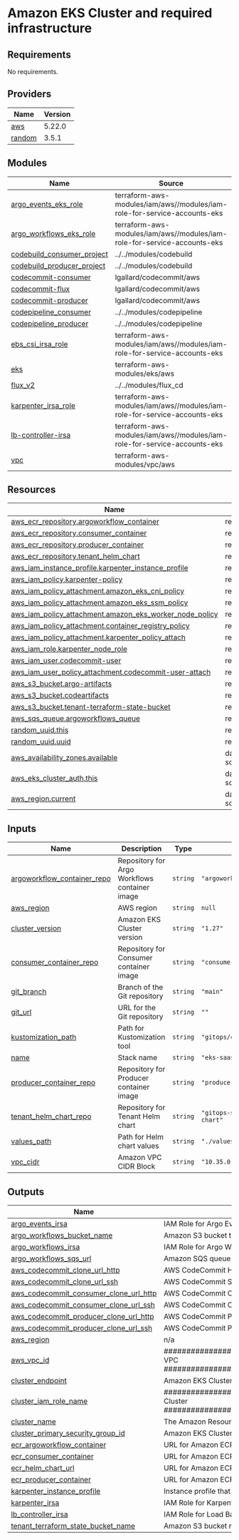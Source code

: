 # Amazon EKS Cluster and required infrastructure

## Requirements

No requirements.

## Providers

| Name | Version |
|------|---------|
| <a name="provider_aws"></a> [aws](#provider\_aws) | 5.22.0 |
| <a name="provider_random"></a> [random](#provider\_random) | 3.5.1 |

## Modules

| Name | Source | Version |
|------|--------|---------|
| <a name="module_argo_events_eks_role"></a> [argo\_events\_eks\_role](#module\_argo\_events\_eks\_role) | terraform-aws-modules/iam/aws//modules/iam-role-for-service-accounts-eks | n/a |
| <a name="module_argo_workflows_eks_role"></a> [argo\_workflows\_eks\_role](#module\_argo\_workflows\_eks\_role) | terraform-aws-modules/iam/aws//modules/iam-role-for-service-accounts-eks | n/a |
| <a name="module_codebuild_consumer_project"></a> [codebuild\_consumer\_project](#module\_codebuild\_consumer\_project) | ../../modules/codebuild | n/a |
| <a name="module_codebuild_producer_project"></a> [codebuild\_producer\_project](#module\_codebuild\_producer\_project) | ../../modules/codebuild | n/a |
| <a name="module_codecommit-consumer"></a> [codecommit-consumer](#module\_codecommit-consumer) | lgallard/codecommit/aws | 0.2.1 |
| <a name="module_codecommit-flux"></a> [codecommit-flux](#module\_codecommit-flux) | lgallard/codecommit/aws | 0.2.1 |
| <a name="module_codecommit-producer"></a> [codecommit-producer](#module\_codecommit-producer) | lgallard/codecommit/aws | 0.2.1 |
| <a name="module_codepipeline_consumer"></a> [codepipeline\_consumer](#module\_codepipeline\_consumer) | ../../modules/codepipeline | n/a |
| <a name="module_codepipeline_producer"></a> [codepipeline\_producer](#module\_codepipeline\_producer) | ../../modules/codepipeline | n/a |
| <a name="module_ebs_csi_irsa_role"></a> [ebs\_csi\_irsa\_role](#module\_ebs\_csi\_irsa\_role) | terraform-aws-modules/iam/aws//modules/iam-role-for-service-accounts-eks | n/a |
| <a name="module_eks"></a> [eks](#module\_eks) | terraform-aws-modules/eks/aws | ~> 19.12 |
| <a name="module_flux_v2"></a> [flux\_v2](#module\_flux\_v2) | ../../modules/flux_cd | n/a |
| <a name="module_karpenter_irsa_role"></a> [karpenter\_irsa\_role](#module\_karpenter\_irsa\_role) | terraform-aws-modules/iam/aws//modules/iam-role-for-service-accounts-eks | n/a |
| <a name="module_lb-controller-irsa"></a> [lb-controller-irsa](#module\_lb-controller-irsa) | terraform-aws-modules/iam/aws//modules/iam-role-for-service-accounts-eks | n/a |
| <a name="module_vpc"></a> [vpc](#module\_vpc) | terraform-aws-modules/vpc/aws | ~> 4.0 |

## Resources

| Name | Type |
|------|------|
| [aws_ecr_repository.argoworkflow_container](https://registry.terraform.io/providers/hashicorp/aws/latest/docs/resources/ecr_repository) | resource |
| [aws_ecr_repository.consumer_container](https://registry.terraform.io/providers/hashicorp/aws/latest/docs/resources/ecr_repository) | resource |
| [aws_ecr_repository.producer_container](https://registry.terraform.io/providers/hashicorp/aws/latest/docs/resources/ecr_repository) | resource |
| [aws_ecr_repository.tenant_helm_chart](https://registry.terraform.io/providers/hashicorp/aws/latest/docs/resources/ecr_repository) | resource |
| [aws_iam_instance_profile.karpenter_instance_profile](https://registry.terraform.io/providers/hashicorp/aws/latest/docs/resources/iam_instance_profile) | resource |
| [aws_iam_policy.karpenter-policy](https://registry.terraform.io/providers/hashicorp/aws/latest/docs/resources/iam_policy) | resource |
| [aws_iam_policy_attachment.amazon_eks_cni_policy](https://registry.terraform.io/providers/hashicorp/aws/latest/docs/resources/iam_policy_attachment) | resource |
| [aws_iam_policy_attachment.amazon_eks_ssm_policy](https://registry.terraform.io/providers/hashicorp/aws/latest/docs/resources/iam_policy_attachment) | resource |
| [aws_iam_policy_attachment.amazon_eks_worker_node_policy](https://registry.terraform.io/providers/hashicorp/aws/latest/docs/resources/iam_policy_attachment) | resource |
| [aws_iam_policy_attachment.container_registry_policy](https://registry.terraform.io/providers/hashicorp/aws/latest/docs/resources/iam_policy_attachment) | resource |
| [aws_iam_policy_attachment.karpenter_policy_attach](https://registry.terraform.io/providers/hashicorp/aws/latest/docs/resources/iam_policy_attachment) | resource |
| [aws_iam_role.karpenter_node_role](https://registry.terraform.io/providers/hashicorp/aws/latest/docs/resources/iam_role) | resource |
| [aws_iam_user.codecommit-user](https://registry.terraform.io/providers/hashicorp/aws/latest/docs/resources/iam_user) | resource |
| [aws_iam_user_policy_attachment.codecommit-user-attach](https://registry.terraform.io/providers/hashicorp/aws/latest/docs/resources/iam_user_policy_attachment) | resource |
| [aws_s3_bucket.argo-artifacts](https://registry.terraform.io/providers/hashicorp/aws/latest/docs/resources/s3_bucket) | resource |
| [aws_s3_bucket.codeartifacts](https://registry.terraform.io/providers/hashicorp/aws/latest/docs/resources/s3_bucket) | resource |
| [aws_s3_bucket.tenant-terraform-state-bucket](https://registry.terraform.io/providers/hashicorp/aws/latest/docs/resources/s3_bucket) | resource |
| [aws_sqs_queue.argoworkflows_queue](https://registry.terraform.io/providers/hashicorp/aws/latest/docs/resources/sqs_queue) | resource |
| [random_uuid.this](https://registry.terraform.io/providers/hashicorp/random/latest/docs/resources/uuid) | resource |
| [random_uuid.uuid](https://registry.terraform.io/providers/hashicorp/random/latest/docs/resources/uuid) | resource |
| [aws_availability_zones.available](https://registry.terraform.io/providers/hashicorp/aws/latest/docs/data-sources/availability_zones) | data source |
| [aws_eks_cluster_auth.this](https://registry.terraform.io/providers/hashicorp/aws/latest/docs/data-sources/eks_cluster_auth) | data source |
| [aws_region.current](https://registry.terraform.io/providers/hashicorp/aws/latest/docs/data-sources/region) | data source |

## Inputs

| Name | Description | Type | Default | Required |
|------|-------------|------|---------|:--------:|
| <a name="input_argoworkflow_container_repo"></a> [argoworkflow\_container\_repo](#input\_argoworkflow\_container\_repo) | Repository for Argo Workflows container image | `string` | `"argoworkflow-container"` | no |
| <a name="input_aws_region"></a> [aws\_region](#input\_aws\_region) | AWS region | `string` | `null` | no |
| <a name="input_cluster_version"></a> [cluster\_version](#input\_cluster\_version) | Amazon EKS Cluster version | `string` | `"1.27"` | no |
| <a name="input_consumer_container_repo"></a> [consumer\_container\_repo](#input\_consumer\_container\_repo) | Repository for Consumer container image | `string` | `"consumer-container"` | no |
| <a name="input_git_branch"></a> [git\_branch](#input\_git\_branch) | Branch of the Git repository | `string` | `"main"` | no |
| <a name="input_git_url"></a> [git\_url](#input\_git\_url) | URL for the Git repository | `string` | `""` | no |
| <a name="input_kustomization_path"></a> [kustomization\_path](#input\_kustomization\_path) | Path for Kustomization tool | `string` | `"gitops/clusters/production"` | no |
| <a name="input_name"></a> [name](#input\_name) | Stack name | `string` | `"eks-saas-gitops"` | no |
| <a name="input_producer_container_repo"></a> [producer\_container\_repo](#input\_producer\_container\_repo) | Repository for Producer container image | `string` | `"producer-container"` | no |
| <a name="input_tenant_helm_chart_repo"></a> [tenant\_helm\_chart\_repo](#input\_tenant\_helm\_chart\_repo) | Repository for Tenant Helm chart | `string` | `"gitops-saas/helm-tenant-chart"` | no |
| <a name="input_values_path"></a> [values\_path](#input\_values\_path) | Path for Helm chart values | `string` | `"./values.yaml"` | no |
| <a name="input_vpc_cidr"></a> [vpc\_cidr](#input\_vpc\_cidr) | Amazon VPC CIDR Block | `string` | `"10.35.0.0/16"` | no |

## Outputs

| Name | Description |
|------|-------------|
| <a name="output_argo_events_irsa"></a> [argo\_events\_irsa](#output\_argo\_events\_irsa) | IAM Role for Argo Events Service Account |
| <a name="output_argo_workflows_bucket_name"></a> [argo\_workflows\_bucket\_name](#output\_argo\_workflows\_bucket\_name) | Amazon S3 bucket that Argo Workflows will store its artifacts |
| <a name="output_argo_workflows_irsa"></a> [argo\_workflows\_irsa](#output\_argo\_workflows\_irsa) | IAM Role for Argo Workflows Service Account |
| <a name="output_argo_workflows_sqs_url"></a> [argo\_workflows\_sqs\_url](#output\_argo\_workflows\_sqs\_url) | Amazon SQS queue URL |
| <a name="output_aws_codecommit_clone_url_http"></a> [aws\_codecommit\_clone\_url\_http](#output\_aws\_codecommit\_clone\_url\_http) | AWS CodeCommit HTTP based clone URL |
| <a name="output_aws_codecommit_clone_url_ssh"></a> [aws\_codecommit\_clone\_url\_ssh](#output\_aws\_codecommit\_clone\_url\_ssh) | AWS CodeCommit SSH based clone URL |
| <a name="output_aws_codecommit_consumer_clone_url_http"></a> [aws\_codecommit\_consumer\_clone\_url\_http](#output\_aws\_codecommit\_consumer\_clone\_url\_http) | AWS CodeCommit Consumer repo HTTP based clone URL |
| <a name="output_aws_codecommit_consumer_clone_url_ssh"></a> [aws\_codecommit\_consumer\_clone\_url\_ssh](#output\_aws\_codecommit\_consumer\_clone\_url\_ssh) | AWS CodeCommit Consumer repo SSH based clone URL |
| <a name="output_aws_codecommit_producer_clone_url_http"></a> [aws\_codecommit\_producer\_clone\_url\_http](#output\_aws\_codecommit\_producer\_clone\_url\_http) | AWS CodeCommit Producer repo HTTP based clone URL |
| <a name="output_aws_codecommit_producer_clone_url_ssh"></a> [aws\_codecommit\_producer\_clone\_url\_ssh](#output\_aws\_codecommit\_producer\_clone\_url\_ssh) | AWS CodeCommit Producer repo SSH based clone URL |
| <a name="output_aws_region"></a> [aws\_region](#output\_aws\_region) | n/a |
| <a name="output_aws_vpc_id"></a> [aws\_vpc\_id](#output\_aws\_vpc\_id) | ############################################################################### VPC ############################################################################### |
| <a name="output_cluster_endpoint"></a> [cluster\_endpoint](#output\_cluster\_endpoint) | Amazon EKS Cluster Endpoint address |
| <a name="output_cluster_iam_role_name"></a> [cluster\_iam\_role\_name](#output\_cluster\_iam\_role\_name) | ############################################################################### Cluster ############################################################################### |
| <a name="output_cluster_name"></a> [cluster\_name](#output\_cluster\_name) | The Amazon Resource Name (ARN) of the cluster, use |
| <a name="output_cluster_primary_security_group_id"></a> [cluster\_primary\_security\_group\_id](#output\_cluster\_primary\_security\_group\_id) | Amazon EKS Cluster Security Group ID |
| <a name="output_ecr_argoworkflow_container"></a> [ecr\_argoworkflow\_container](#output\_ecr\_argoworkflow\_container) | URL for Amazon ECR stored Argo Workflows container |
| <a name="output_ecr_consumer_container"></a> [ecr\_consumer\_container](#output\_ecr\_consumer\_container) | URL for Amazon ECR stored Consumer container |
| <a name="output_ecr_helm_chart_url"></a> [ecr\_helm\_chart\_url](#output\_ecr\_helm\_chart\_url) | URL for Amazon ECR stored chart |
| <a name="output_ecr_producer_container"></a> [ecr\_producer\_container](#output\_ecr\_producer\_container) | URL for Amazon ECR stored Producer container |
| <a name="output_karpenter_instance_profile"></a> [karpenter\_instance\_profile](#output\_karpenter\_instance\_profile) | Instance profile that will be used on Karpenter provisioned instances |
| <a name="output_karpenter_irsa"></a> [karpenter\_irsa](#output\_karpenter\_irsa) | IAM Role for Karpenter Service Account |
| <a name="output_lb_controller_irsa"></a> [lb\_controller\_irsa](#output\_lb\_controller\_irsa) | IAM Role for Load Balancer Controller Service Account |
| <a name="output_tenant_terraform_state_bucket_name"></a> [tenant\_terraform\_state\_bucket\_name](#output\_tenant\_terraform\_state\_bucket\_name) | Amazon S3 bucket name for Terraform state |
